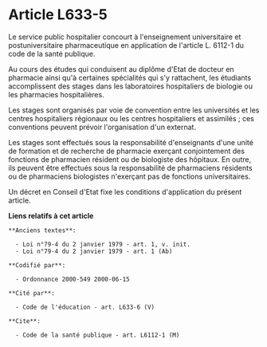 # Article L633-5

Le service public hospitalier concourt à l'enseignement universitaire et postuniversitaire pharmaceutique en application de
l'article L. 6112-1 du code de la santé publique.

Au cours des études qui conduisent au diplôme d'Etat de docteur en pharmacie ainsi qu'à certaines spécialités qui s'y
rattachent, les étudiants accomplissent des stages dans les laboratoires hospitaliers de biologie ou les pharmacies
hospitalières.

Les stages sont organisés par voie de convention entre les universités et les centres hospitaliers régionaux ou les centres
hospitaliers et assimilés ; ces conventions peuvent prévoir l'organisation d'un externat.

Les stages sont effectués sous la responsabilité d'enseignants d'une unité de formation et de recherche de pharmacie exerçant
conjointement des fonctions de pharmacien résident ou de biologiste des hôpitaux. En outre, ils peuvent être effectués sous
la responsabilité de pharmaciens résidents ou de pharmaciens biologistes n'exerçant pas de fonctions universitaires.

Un décret en Conseil d'Etat fixe les conditions d'application du présent article.

**Liens relatifs à cet article**

	**Anciens textes**:

	  - Loi n°79-4 du 2 janvier 1979 - art. 1, v. init.
	  - Loi n°79-4 du 2 janvier 1979 - art. 1 (Ab)

	**Codifié par**:

	  - Ordonnance 2000-549 2000-06-15

	**Cité par**:

	  - Code de l'éducation - art. L633-6 (V)

	**Cite**:

	  - Code de la santé publique - art. L6112-1 (M)
